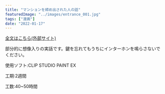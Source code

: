 ```yaml
---
title: "マンションを締め出された人の話"
featuredImage: "../images/entrance_001.jpg"
tags: ["漫画"]
date: "2022-01-17"
---
```


[全文はこちら(外部サイト)](https://daysneo.com/works/2f57b4dee3a9c14275506cb66c17d20f.html)

部分的に想像入りの実話です。鍵を忘れてもうちにインターホンを鳴らさないでください。

使用ソフト:CLIP STUDIO PAINT EX

工期:2週間

工数:40~50時間
